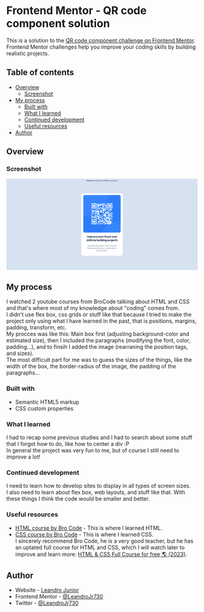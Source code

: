 # Frontend Mentor - QR code component solution

This is a solution to the [QR code component challenge on Frontend Mentor](https://www.frontendmentor.io/challenges/qr-code-component-iux_sIO_H). Frontend Mentor challenges help you improve your coding skills by building realistic projects. 

## Table of contents

- [Overview](#overview)
  - [Screenshot](#screenshot)
- [My process](#my-process)
  - [Built with](#built-with)
  - [What I learned](#what-i-learned)
  - [Continued development](#continued-development)
  - [Useful resources](#useful-resources)
- [Author](#author)


## Overview

### Screenshot

![](./images/Screenshot%202024-03-24%20at%2016-22-15%20Frontend%20Mentor%20QR%20code%20component.png)


## My process

I watched 2 youtube courses from BroCode talking about HTML and CSS and that's where most of my knowledge about "coding" comes from.<br>
I didn't use flex box, css grids or stuff like that because I tried to make the project only using what I have learned in the past, that is positions, margins, padding, transform, etc.<br>
My procces was like this: Main box first (adjusting background-color and estimated size), then I included the paragraphs (modifying the font, color, padding...), and to finsih I added the image (rearraning the position tags, and sizes).<br>
The most difficult part for me was to guess the sizes of the things, like the width of the box, the border-radius of the image, the padding of the paragraphs...


### Built with

- Semantic HTML5 markup
- CSS custom properties


### What I learned

I had to recap some previous studies and I had to search about some stuff that I forgot how to do, like how to center a div :P<br>
In general the project was very fun to me, but of course I still need to improve a lot!


### Continued development

I need to learn how to develop sites to display in all types of screen sizes.<br>
I also need to learn about flex box, web layouts, and stuff like that. With these things I think the code would be smaller and better.


### Useful resources

- [HTML course by Bro Code](https://youtu.be/HD13eq_Pmp8?si=pglN9YQTjD3QjHkq) - This is where I learned HTML.
- [CSS course by Bro Code](https://youtu.be/wRNinF7YQqQ?si=_h30mo2lqqrMOsP3) - This is where I learned CSS.<br>
I sincerely recommend Bro Code, he is a very good teacher, but he has an uptated full course for HTML and CSS, which I will watch later to improve and learn more: [HTML & CSS Full Course for free 🌎 (2023)](https://www.youtube.com/watch?v=HGTJBPNC-Gw&list=PLpQDGz0Hs_AXPawmuvP0zT2c3V0Tuoc27&index=12&t=945s).


## Author

- Website - [Leandro Junior](https://leandrojr730.github.io)
- Frontend Mentor - [@LeandroJr730](https://www.frontendmentor.io/profile/LeandroJr730)
- Twitter - [@LeandroJr730](https://twitter.com/LeandroJr730)
